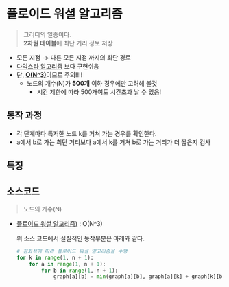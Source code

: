 # 플로이드 워셜 알고리즘
>그리디의 일종이다.   
**2차원 테이블**에 최단 거리 정보 저장
- 모든 지점 -> 다른 모든 지점 까지의 최단 경로
- [다익스라 알고리즘](../다익스트라/유형설명.md) 보다 구현쉬움
- 단,  <u>**O(N^3)**</u>이므로 주의!!!!  
  - 노드의 개수(N)가 **500개** 이하 경우에만 고려해 볼것
    - 시간 제한에 따라 500개여도 시간초과 날 수 있음!


## 동작 과정
- 각 단계마다 특저한 노드 k를 거쳐 가는 경우를 확인한다.
- a에서 b로 가는 최단 거리보다 a에서 k를 거쳐 b로 가는 거리가 더 짧은지 검사


## 특징


## 소스코드
> 노드의 개수(N)
- [플로이드 워셜 알고리즘)](./플로이드%20워셜%20알고리즘.py) : O(N^3)



  위 소스 코드에서 실질적인 동작부분은 아래와 같다.
  ```python
  # 점화식에 따라 플로이드 워셜 알고리즘을 수행
  for k in range(1, n + 1):
      for a in range(1, n + 1):
          for b in range(1, n + 1):
              graph[a][b] = min(graph[a][b], graph[a][k] + graph[k][b])

  ```


